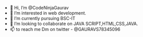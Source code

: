 - 👋 Hi, I’m @CodeNinjaGaurav
- 👀 I’m interested in web development.
- 🌱 I’m currently pursuing BSC-IT
- 💞️ I’m looking to collaborate on JAVA SCRIPT,HTML,CSS,JAVA.
- 📫 to reach me Dm on twitter - @GAURAVS78345096

<!---
CodeNinjaGaurav/CodeNinjaGaurav is a ✨ special ✨ repository because its `README.md` (this file) appears on your GitHub profile.
You can click the Preview link to take a look at your changes.
--->
